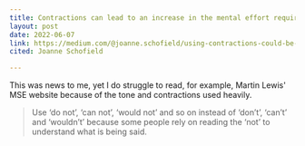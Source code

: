 ```yaml
---
title: Contractions can lead to an increase in the mental effort required to read them
layout: post
date: 2022-06-07
link: https://medium.com/@joanne.schofield/using-contractions-could-be-making-your-writing-inaccessible-4034bb3cd76a
cited: Joanne Schofield

---
```


This was news to me, yet I do struggle to read, for example, Martin Lewis' MSE website because of the tone and contractions used heavily.

> Use ‘do not’, ‘can not’, ‘would not’ and so on instead of ‘don’t’, ‘can’t’ and ‘wouldn’t’ because some people rely on reading the ‘not’ to understand what is being said.
